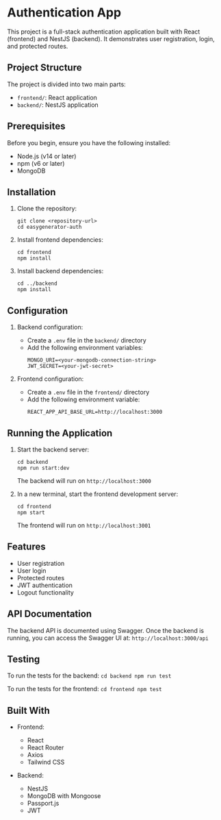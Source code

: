 # Authentication App

This project is a full-stack authentication application built with React (frontend) and NestJS (backend). It demonstrates user registration, login, and protected routes.

## Project Structure

The project is divided into two main parts:

- `frontend/`: React application
- `backend/`: NestJS application

## Prerequisites

Before you begin, ensure you have the following installed:

- Node.js (v14 or later)
- npm (v6 or later)
- MongoDB

## Installation

1. Clone the repository:

   ```
   git clone <repository-url>
   cd easygenerator-auth
   ```

2. Install frontend dependencies:

   ```
   cd frontend
   npm install
   ```

3. Install backend dependencies:
   ```
   cd ../backend
   npm install
   ```

## Configuration

1. Backend configuration:

   - Create a `.env` file in the `backend/` directory
   - Add the following environment variables:
     ```
     MONGO_URI=<your-mongodb-connection-string>
     JWT_SECRET=<your-jwt-secret>
     ```

2. Frontend configuration:
   - Create a `.env` file in the `frontend/` directory
   - Add the following environment variable:
     ```
     REACT_APP_API_BASE_URL=http://localhost:3000
     ```

## Running the Application

1. Start the backend server:

   ```
   cd backend
   npm run start:dev
   ```

   The backend will run on `http://localhost:3000`

2. In a new terminal, start the frontend development server:
   ```
   cd frontend
   npm start
   ```
   The frontend will run on `http://localhost:3001`

## Features

- User registration
- User login
- Protected routes
- JWT authentication
- Logout functionality

## API Documentation

The backend API is documented using Swagger. Once the backend is running, you can access the Swagger UI at:
` http://localhost:3000/api
`

## Testing

To run the tests for the backend:
` cd backend
    npm run test
`

To run the tests for the frontend:
` cd frontend
    npm test
`

## Built With

- Frontend:

  - React
  - React Router
  - Axios
  - Tailwind CSS

- Backend:
  - NestJS
  - MongoDB with Mongoose
  - Passport.js
  - JWT
